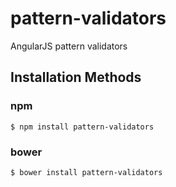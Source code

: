 # pattern-validators
AngularJS pattern validators

## Installation Methods

### npm
```
$ npm install pattern-validators
```
### bower
```
$ bower install pattern-validators